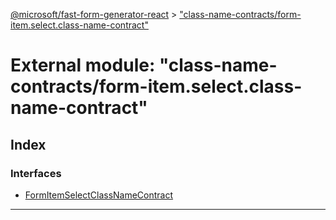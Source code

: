 [@microsoft/fast-form-generator-react](../README.md) > ["class-name-contracts/form-item.select.class-name-contract"](../modules/_class_name_contracts_form_item_select_class_name_contract_.md)

# External module: "class-name-contracts/form-item.select.class-name-contract"

## Index

### Interfaces

* [FormItemSelectClassNameContract](../interfaces/_class_name_contracts_form_item_select_class_name_contract_.formitemselectclassnamecontract.md)

---

